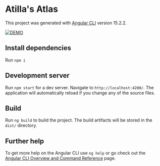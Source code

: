 # Atilla's Atlas

This project was generated with [Angular CLI](https://github.com/angular/angular-cli) version 15.2.2.

[![DEMO](https://img.youtube.com/vi/Lpy0sKsJ9jA/0.jpg)](https://www.youtube.com/watch?v=Lpy0sKsJ9jA)

## Install dependencies
Run `npm i`

## Development server

Run `npm start` for a dev server. Navigate to `http://localhost:4200/`. The application will automatically reload if you change any of the source files.

## Build

Run `ng build` to build the project. The build artifacts will be stored in the `dist/` directory.

## Further help

To get more help on the Angular CLI use `ng help` or go check out the [Angular CLI Overview and Command Reference](https://angular.io/cli) page.
